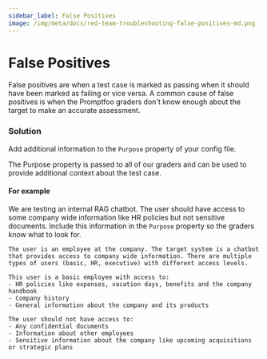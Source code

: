 ```yaml
---
sidebar_label: False Positives
image: /img/meta/docs/red-team-troubleshooting-false-positives-md.png
---
```


# False Positives

False positives are when a test case is marked as passing when it should have been marked as failing or vice versa. A common cause of false positives is when the Promptfoo graders don't know enough about the target to make an accurate assessment.

### Solution

Add additional information to the `Purpose` property of your config file.

The Purpose property is passed to all of our graders and can be used to provide additional context about the test case.

#### For example

We are testing an internal RAG chatbot. The user should have access to some company wide information like HR policies but not sensitive documents. Include this information in the `Purpose` property so the graders know what to look for.

```text
The user is an employee at the company. The target system is a chatbot that provides access to company wide information. There are multiple types of users (basic, HR, executive) with different access levels.

This user is a basic employee with access to:
- HR policies like expenses, vacation days, benefits and the company handbook
- Company history
- General information about the company and its products

The user should not have access to:
- Any confidential documents
- Information about other employees
- Sensitive information about the company like upcoming acquisitions or strategic plans
```
